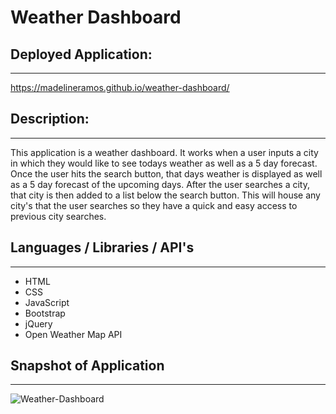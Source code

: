 # Weather Dashboard

## Deployed Application:

---

https://madelineramos.github.io/weather-dashboard/

## Description:

---

This application is a weather dashboard. It works when a user inputs a city in which they would like to see todays weather as well as a 5 day forecast. Once the user hits the search button, that days weather is displayed as well as a 5 day forecast of the upcoming days. After the user searches a city, that city is then added to a list below the search button. This will house any city's that the user searches so they have a quick and easy access to previous city searches.

## Languages / Libraries / API's

---

- HTML
- CSS
- JavaScript
- Bootstrap
- jQuery
- Open Weather Map API

## Snapshot of Application

---

![Weather-Dashboard](https://user-images.githubusercontent.com/108437661/188993481-eeb33499-eac0-4583-a242-7441ec686b45.png)
